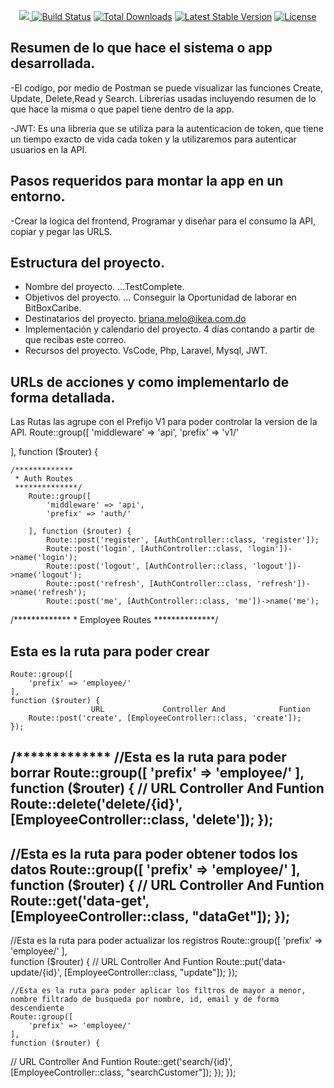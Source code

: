 <p align="center"><a href="https://laravel.com" target="_blank"><img src="https://raw.githubusercontent.com/laravel/art/master/logo-

<p align="center">
<a href="https://travis-ci.org/laravel/framework"><img src="https://travis-ci.org/laravel/framework.svg" alt="Build Status"></a>
<a href="https://packagist.org/packages/laravel/framework"><img src="https://img.shields.io/packagist/dt/laravel/framework" alt="Total Downloads"></a>
<a href="https://packagist.org/packages/laravel/framework"><img src="https://img.shields.io/packagist/v/laravel/framework" alt="Latest Stable Version"></a>
<a href="https://packagist.org/packages/laravel/framework"><img src="https://img.shields.io/packagist/l/laravel/framework" alt="License"></a>
</p>

## Resumen de lo que hace el sistema o app desarrollada.

-El codigo, por medio de Postman se puede visualizar las funciones Create, Update, Delete,Read y Search. 
Librerías usadas incluyendo resumen de lo que hace la misma o que papel tiene dentro de la app.

-JWT: Es una libreria que se utiliza para la autenticacion de token, que tiene un tiempo exacto de vida cada token y la utilizaremos para autenticar usuarios en la API.

## Pasos requeridos para montar la app en un entorno.
-Crear la logica del frontend, Programar y diseñar para el consumo la API, copiar y pegar las URLS.

## Estructura del proyecto.
- Nombre del proyecto. ...TestComplete.
- Objetivos del proyecto. ... Conseguir la Oportunidad de laborar en BitBoxCaribe.
- Destinatarios del proyecto.  briana.melo@ikea.com.do
- Implementación y calendario del proyecto.  4 días contando a partir de que recibas este  correo.
- Recursos del proyecto. VsCode, Php, Laravel, Mysql, JWT.


## URLs de acciones y como implementarlo de forma detallada.

Las Rutas las agrupe con el Prefijo V1 para poder controlar la version de la API.
Route::group([
    'middleware' => 'api',
    'prefix' => 'v1/'

], function ($router) {

    /*************
     * Auth Routes
     **************/
        Route::group([
            'middleware' => 'api',
            'prefix' => 'auth/'

        ], function ($router) {
            Route::post('register', [AuthController::class, 'register']);
            Route::post('login', [AuthController::class, 'login'])->name('login');
            Route::post('logout', [AuthController::class, 'logout'])->name('logout');
            Route::post('refresh', [AuthController::class, 'refresh'])->name('refresh');
            Route::post('me', [AuthController::class, 'me'])->name('me');

 /*************
     * Employee Routes
     **************/

 ## Esta es la ruta para poder crear

    Route::group([
        'prefix' => 'employee/'
    ], 
    function ($router) {
                      URL             Controller And            Funtion
        Route::post('create', [EmployeeController::class, 'create']);
    });
/*************
    //Esta es la ruta para poder borrar
     Route::group([
        'prefix' => 'employee/'
    ],     
    function ($router) {
//                   URL             Controller And            Funtion
        Route::delete('delete/{id}', [EmployeeController::class, 'delete']);
    });
----------------------------------------------------------------------------
   //Esta es la ruta para poder obtener todos los datos
      Route::group([
        'prefix' => 'employee/'
    ], 
    function ($router) {
//                   URL             Controller And            Funtion
        Route::get('data-get', [EmployeeController::class, "dataGet"]);
    });
----------------------------------------------------------------------------
   //Esta es la ruta para poder actualizar los registros
    Route::group([
        'prefix' => 'employee/'
    ],     
    function ($router) {
//                   URL             Controller And            Funtion
        Route::put('data-update/{id}', [EmployeeController::class, "update"]);
    });

    //Esta es la ruta para poder aplicar los filtros de mayor a menor, nombre filtrado de busqueda por nombre, id, email y de forma descendiente  
    Route::group([
        'prefix' => 'employee/'
    ], 
    function ($router) {
//                   URL             Controller And            Funtion
        Route::get('search/{id}', [EmployeeController::class, "searchCustomer"]);
    });
});

